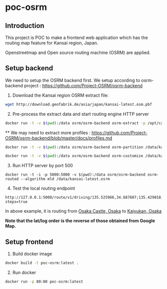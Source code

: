 # poc-osrm

## Introduction

This project is POC to make a frontend web application which has the routing map feature for Kansai region, Japan.

Openstreetmap and Open source routing machine (OSRM) are applied.

## Setup backend

We need to setup the OSRM backend first. We setup according to osrm-backend project : https://github.com/Project-OSRM/osrm-backend

1. Download the Kansai region OSRM extract file:

```sh
wget http://download.geofabrik.de/asia/japan/kansai-latest.osm.pbf
```

2. Pre-process the extract data and start routing engine HTTP server

```sh
docker run -t -v $(pwd):/data osrm/osrm-backend osrm-extract -p /opt/car.lua /data/kansai-latest.osm.pbf
```

** We may need to extract more profiles : https://github.com/Project-OSRM/osrm-backend/blob/master/docs/profiles.md

```sh
docker run -t -v $(pwd):/data osrm/osrm-backend osrm-partition /data/kansai-latest.osrm
```

```sh
docker run -t -v $(pwd):/data osrm/osrm-backend osrm-customize /data/kansai-latest.osrm
```

3. Run HTTP server by port 500

```
docker run -t -i -p 5000:5000 -v $(pwd):/data osrm/osrm-backend osrm-routed --algorithm mld /data/kansai-latest.osrm
```

4. Test the local routing endpoint

```
http://127.0.0.1:5000/route/v1/driving/135.525966,34.687607;135.429018,34.654739?steps=true
```

In above example, it is routing from [Osaka Castle, Osaka](https://goo.gl/maps/77oRkDauEnn) to [Kaiyukan, Osaka](https://goo.gl/maps/3Ln3d4TCaRF2)

**Note that the lat/log order is the reverse of those obtained from Google Map.**

## Setup frontend

1. Build docker image

```sh
docker build -t poc-osrm:latest .
```

2. Run docker

```sh
docker run -p 80:80 poc-osrm:latest
```
